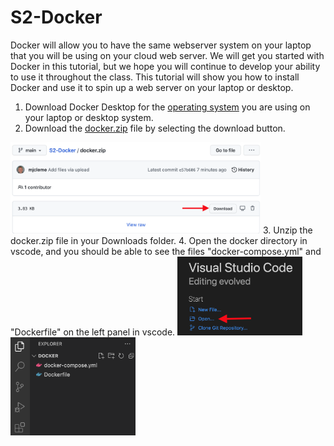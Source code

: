 # S2-Docker
Docker will allow you to have the same webserver system on your laptop that you will be using on your cloud web server.  We will get you started with Docker in this tutorial, but we hope you will continue to develop your ability to use it throughout the class.  This tutorial will show you how to install Docker and use it to spin up a web server on your laptop or desktop.
1. Download Docker Desktop for the [operating system](https://docs.docker.com/get-started/) you are using on your laptop or desktop system. 
2. Download the [docker.zip](docker.zip) file by selecting the download button.
<img src="images/downloadZip.png" width="400">
3. Unzip the docker.zip file in your Downloads folder.
4. Open the docker directory in vscode, and you should be able to see the files "docker-compose.yml" and "Dockerfile" on the left panel in vscode.
<img src="images/vscodeOpen.png" width="200">
<img src="images/vscodeFolder.png" width="200">
